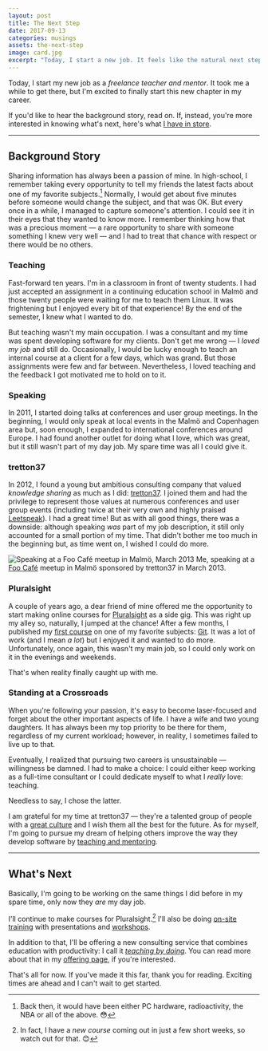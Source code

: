 ```yaml
---
layout: post
title: The Next Step
date: 2017-09-13
categories: musings
assets: the-next-step
image: card.jpg
excerpt: "Today, I start a new job. It feels like the natural next step in my career and I'm excited to take it."
---
```


Today, I start my new job as a _freelance teacher and mentor_. It took me a while to get there, but I'm excited to finally start this new chapter in my career.

If you'd like to hear the background story, read on. If, instead, you're more interested in knowing what's next, here's what [I have in store][1].

---

## Background Story

Sharing information has always been a passion of mine. In high-school, I remember taking every opportunity to tell my friends the latest facts about one of my favorite subjects.[^1] Normally, I would get about five minutes before someone would change the subject, and that was OK. But every once in a while, I managed to capture someone's attention. I could see it in their eyes that they wanted to know more. I remember thinking how that was a precious moment — a rare opportunity to share with someone something I knew very well — and I had to treat that chance with respect or there would be no others.

### Teaching

Fast-forward ten years. I'm in a classroom in front of twenty students. I had just accepted an assignment in a continuing education school in Malmö and those twenty people were waiting for me to teach them Linux. It was frightening but I enjoyed every bit of that experience! By the end of the semester, I knew what I wanted to do.

But teaching wasn't my main occupation. I was a consultant and my time was spent developing software for my clients. Don't get me wrong — I _loved my job_ and still do. Occasionally, I would be lucky enough to teach an internal course at a client for a few days, which was grand. But those assignments were few and far between. Nevertheless, I loved teaching and the feedback I got motivated me to hold on to it.

### Speaking

In 2011, I started doing talks at conferences and user group meetings. In the beginning, I would only speak at local events in the Malmö and Copenhagen area but, soon enough, I expanded to international conferences around Europe. I had found another outlet for doing what I love, which was great, but it still wasn't part of my day job. My spare time was all I could give it.

### tretton37

In 2012, I found a young but ambitious consulting company that valued _knowledge sharing_ as much as I did: [tretton37][2]. I joined them and had the privilege to represent those values at numerous conferences and user group events (including twice at their very own and highly praised [Leetspeak][3]). I had a great time! But as with all good things, there was a downside: although speaking _was_ part of my job description, it still only accounted for a small portion of my time. That didn't bother me too much in the beginning but, as time went on, I wished I could do more.

<img alt="Speaking at a Foo Café meetup in Malmö, March 2013"
     src="{{ site.url }}/assets/{{ page.assets }}/speaking.jpg"
     class="screenshot-caption" />
<span class="caption">Me, speaking at a <a href="http://foocafe.org" target="_blank">Foo Café</a> meetup in Malmö sponsored by tretton37 in March 2013.</span>

### Pluralsight

A couple of years ago, a dear friend of mine offered me the opportunity to start making online courses for [Pluralsight][4] as a side gig. This was right up my alley so, naturally, I jumped at the chance! After a few months, I published my [first course][5] on one of my favorite subjects: [Git][6]. It was a lot of work (and I mean _a lot_) but I enjoyed it and wanted to do more. Unfortunately, once again, this wasn't my main job, so I could only work on it in the evenings and weekends.

That's when reality finally caught up with me.

### Standing at a Crossroads

When you're following your passion, it's easy to become laser-focused and forget about the other important aspects of life. I have a wife and two young daughters. It has always been my top priority to be there for them, regardless of my current workload; however, in reality, I sometimes failed to live up to that.

Eventually, I realized that pursuing two careers is unsustainable — willingness be damned. I had to make a choice: I could either keep working as a full-time consultant or I could dedicate myself to what I _really_ love: teaching.

Needless to say, I chose the latter.

I am grateful for my time at tretton37 — they're a talented group of people with a [great culture][7] and I wish them all the best for the future. As for myself, I'm going to pursue my dream of helping others improve the way they develop software by [teaching and mentoring][8].

---

## What's Next

Basically, I'm going to be working on the same things I did before in my spare time, only now they _are_ my day job.

I'll continue to make courses for Pluralsight.[^2] I'll also be doing [on-site training][9] with presentations and [workshops][10].

In addition to that, I'll be offering a new consulting service that combines education with productivity: I call it [_teaching by doing_][11]. You can read more about that in my [offering page][11], if you're interested.

That's all for now. If you've made it this far, thank you for reading. Exciting times are ahead and I can't wait to get started.

[^1]: Back then, it would have been either PC hardware, radioactivity, the NBA or all of the above. 😳
[^2]: In fact, I have a _new course_ coming out in just a few short weeks, so watch out for that. 😊

[1]: #whats-next
[2]: https://tretton37.com
[3]: https://leetspeak.se
[4]: https://www.pluralsight.com
[5]: https://www.pluralsight.com/courses/git-advanced-tips-tricks
[6]: /git
[7]: https://tretton37.com/knowledge-sharing
[8]: /offering
[9]: /offering/#on_site_training
[10]: /workshops
[11]: /offering/#teaching_by_doing
